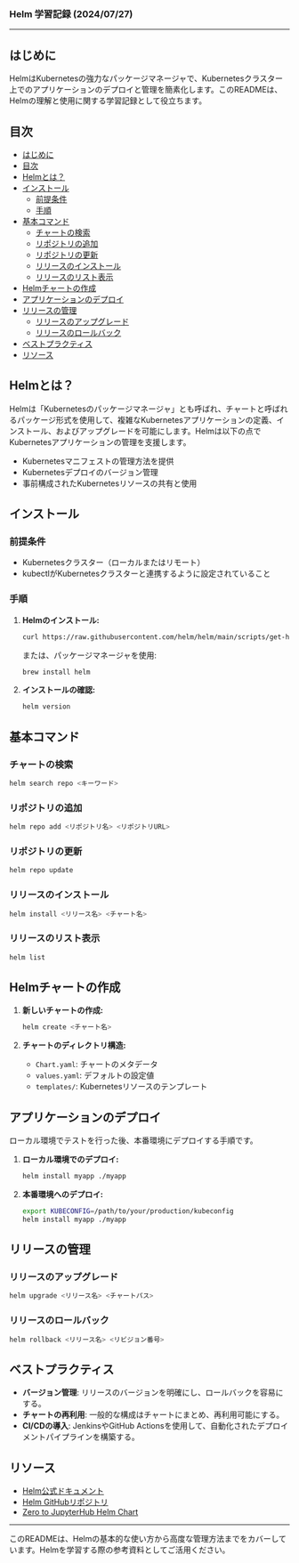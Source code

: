 ### Helm 学習記録 (2024/07/27)

---

## はじめに
HelmはKubernetesの強力なパッケージマネージャで、Kubernetesクラスター上でのアプリケーションのデプロイと管理を簡素化します。このREADMEは、Helmの理解と使用に関する学習記録として役立ちます。

## 目次
- [はじめに](#はじめに)
- [目次](#目次)
- [Helmとは？](#helmとは)
- [インストール](#インストール)
  - [前提条件](#前提条件)
  - [手順](#手順)
- [基本コマンド](#基本コマンド)
  - [チャートの検索](#チャートの検索)
  - [リポジトリの追加](#リポジトリの追加)
  - [リポジトリの更新](#リポジトリの更新)
  - [リリースのインストール](#リリースのインストール)
  - [リリースのリスト表示](#リリースのリスト表示)
- [Helmチャートの作成](#helmチャートの作成)
- [アプリケーションのデプロイ](#アプリケーションのデプロイ)
- [リリースの管理](#リリースの管理)
  - [リリースのアップグレード](#リリースのアップグレード)
  - [リリースのロールバック](#リリースのロールバック)
- [ベストプラクティス](#ベストプラクティス)
- [リソース](#リソース)

## Helmとは？
Helmは「Kubernetesのパッケージマネージャ」とも呼ばれ、チャートと呼ばれるパッケージ形式を使用して、複雑なKubernetesアプリケーションの定義、インストール、およびアップグレードを可能にします。Helmは以下の点でKubernetesアプリケーションの管理を支援します。

- Kubernetesマニフェストの管理方法を提供
- Kubernetesデプロイのバージョン管理
- 事前構成されたKubernetesリソースの共有と使用

## インストール
### 前提条件
- Kubernetesクラスター（ローカルまたはリモート）
- kubectlがKubernetesクラスターと連携するように設定されていること

### 手順
1. **Helmのインストール:**
   ```bash
   curl https://raw.githubusercontent.com/helm/helm/main/scripts/get-helm-3 | bash
   ```
   または、パッケージマネージャを使用:
   ```bash
   brew install helm
   ```

2. **インストールの確認:**
   ```bash
   helm version
   ```

## 基本コマンド
### チャートの検索
```bash
helm search repo <キーワード>
```

### リポジトリの追加
```bash
helm repo add <リポジトリ名> <リポジトリURL>
```

### リポジトリの更新
```bash
helm repo update
```

### リリースのインストール
```bash
helm install <リリース名> <チャート名>
```

### リリースのリスト表示
```bash
helm list
```

## Helmチャートの作成
1. **新しいチャートの作成:**
   ```bash
   helm create <チャート名>
   ```

2. **チャートのディレクトリ構造:**
   - `Chart.yaml`: チャートのメタデータ
   - `values.yaml`: デフォルトの設定値
   - `templates/`: Kubernetesリソースのテンプレート

## アプリケーションのデプロイ
ローカル環境でテストを行った後、本番環境にデプロイする手順です。

1. **ローカル環境でのデプロイ:**
   ```bash
   helm install myapp ./myapp
   ```

2. **本番環境へのデプロイ:**
   ```bash
   export KUBECONFIG=/path/to/your/production/kubeconfig
   helm install myapp ./myapp
   ```

## リリースの管理
### リリースのアップグレード
```bash
helm upgrade <リリース名> <チャートパス>
```

### リリースのロールバック
```bash
helm rollback <リリース名> <リビジョン番号>
```

## ベストプラクティス
- **バージョン管理**: リリースのバージョンを明確にし、ロールバックを容易にする。
- **チャートの再利用**: 一般的な構成はチャートにまとめ、再利用可能にする。
- **CI/CDの導入**: JenkinsやGitHub Actionsを使用して、自動化されたデプロイメントパイプラインを構築する。

## リソース
- [Helm公式ドキュメント](https://helm.sh/docs/)
- [Helm GitHubリポジトリ](https://github.com/helm/helm)
- [Zero to JupyterHub Helm Chart](https://github.com/jupyterhub/zero-to-jupyterhub-k8s)

---

このREADMEは、Helmの基本的な使い方から高度な管理方法までをカバーしています。Helmを学習する際の参考資料としてご活用ください。